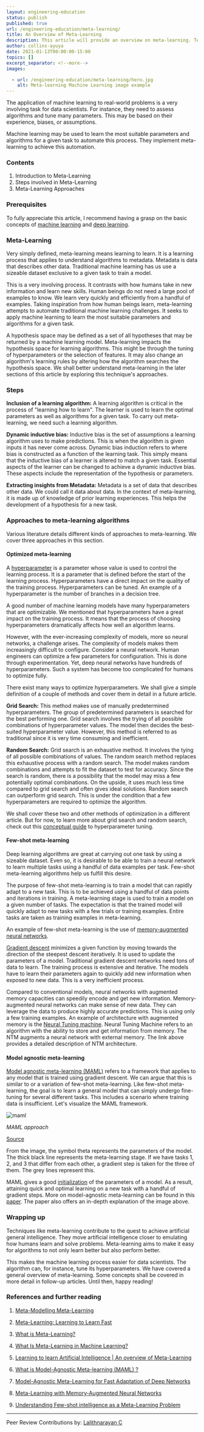 ```yaml
---
layout: engineering-education
status: publish
published: true
url: /engineering-education/meta-learning/
title: An Overview of Meta-Learning
description: This article will provide an overview on meta-learning. Techniques like meta-learning contribute to the quest to achieve artificial general intelligence. They move artificial intelligence closer to emulating how humans learn and solve problems.
author: collins-ayuya
date: 2021-01-13T00:00:00-15:00
topics: []
excerpt_separator: <!--more-->
images:

  - url: /engineering-education/meta-learning/hero.jpg
    alt: Meta-learning Machine Learning image example
---
```

The application of machine learning to real-world problems is a very involving task for data scientists. For instance, they need to assess algorithms and tune many parameters. This may be based on their experience, biases, or assumptions.
<!--more-->
Machine learning may be used to learn the most suitable parameters and algorithms for a given task to automate this process. They implement meta-learning to achieve this automation.

### Contents
1. Introduction to Meta-Learning
2. Steps involved in Meta-Learning
3. Meta-Learning Approaches

### Prerequisites
To fully appreciate this article, I recommend having a grasp on the basic concepts of [machine learning](/engineering-education/supervised-learning-algorithms/) and [deep learning](/engineering-education/introduction-to-deep-learning/).

### Meta-Learning
Very simply defined, meta-learning means learning to learn. It is a learning process that applies to understand algorithms to metadata. Metadata is data that describes other data. Traditional machine learning has us use a sizeable dataset exclusive to a given task to train a model. 

This is a very involving process. It contrasts with how humans take in new information and learn new skills. Human beings do not need a large pool of examples to know. We learn very quickly and efficiently from a handful of examples. Taking inspiration from how human beings learn, meta-learning attempts to automate traditional machine learning challenges. It seeks to apply machine learning to learn the most suitable parameters and algorithms for a given task.

A hypothesis space may be defined as a set of all hypotheses that may be returned by a machine learning model. Meta-learning impacts the hypothesis space for learning algorithms. This might be through the tuning of hyperparameters or the selection of features. It may also change an algorithm's learning rules by altering how the algorithm searches the hypothesis space. We shall better understand meta-learning in the later sections of this article by exploring this technique's approaches.

### Steps
**Inclusion of a learning algorithm:** A learning algorithm is critical in the process of "learning how to learn". The learner is used to learn the optimal parameters as well as algorithms for a given task. To carry out meta-learning, we need such a learning algorithm.

**Dynamic inductive bias:** Inductive bias is the set of assumptions a learning algorithm uses to make predictions. This is when the algorithm is given inputs it has never come across. Dynamic bias induction refers to where bias is constructed as a function of the learning task. This simply means that the inductive bias of a learner is altered to match a given task. Essential aspects of the learner can be changed to achieve a dynamic inductive bias. These aspects include the representation of the hypothesis or parameters.

**Extracting insights from Metadata:** Metadata is a set of data that describes other data. We could call it data about data. In the context of meta-learning, it is made up of knowledge of prior learning experiences. This helps the development of a hypothesis for a new task.

### Approaches to meta-learning algorithms
Various literature details different kinds of approaches to meta-learning. We cover three approaches in this section.

#### Optimized meta-learning
A [hyperparameter](https://en.wikipedia.org/wiki/Hyperparameter_(machine_learning)) is a parameter whose value is used to control the learning process. It is a parameter that is defined before the start of the learning process. Hyperparameters have a direct impact on the quality of the training process. Hyperparameters can be tuned. An example of a hyperparameter is the number of branches in a decision tree.

A good number of machine learning models have many hyperparameters that are optimizable. We mentioned that hyperparameters have a great impact on the training process. It means that the process of choosing hyperparameters dramatically affects how well an algorithm learns.

However, with the ever-increasing complexity of models, more so neural networks, a challenge arises. The complexity of models makes them increasingly difficult to configure. Consider a neural network. Human engineers can optimize a few parameters for configuration. This is done through experimentation. Yet, deep neural networks have hundreds of hyperparameters. Such a system has become too complicated for humans to optimize fully.

There exist many ways to optimize hyperparameters. We shall give a simple definition of a couple of methods and cover them in detail in a future article.

**Grid Search:** This method makes use of manually predetermined hyperparameters. The group of predetermined parameters is searched for the best performing one. Grid search involves the trying of all possible combinations of hyperparameter values. The model then decides the best-suited hyperparameter value. However, this method is referred to as traditional since it is very time consuming and inefficient.

**Random Search:** Grid search is an exhaustive method. It involves the tying of all possible combinations of values. The random search method replaces this exhaustive process with a random search. The model makes random combinations and attempts to fit the dataset to test for accuracy. Since the search is random, there is a possibility that the model may miss a few potentially optimal combinations. On the upside, it uses much less time compared to grid search and often gives ideal solutions. Random search can outperform grid search. This is under the condition that a few hyperparameters are required to optimize the algorithm.

We shall cover these two and other methods of optimization in a different article. But for now, to learn more about grid search and random search, check out this [conceptual guide](https://medium.com/@jackstalfort/hyperparameter-tuning-using-grid-search-and-random-search-f8750a464b35) to hyperparameter tuning.

#### Few-shot meta-learning
Deep learning algorithms are great at carrying out one task by using a sizeable dataset. Even so, it is desirable to be able to train a neural network to learn multiple tasks using a handful of data examples per task. Few-shot meta-learning algorithms help us fulfill this desire.

The purpose of few-shot meta-learning is to train a model that can rapidly adapt to a new task. This is to be achieved using a handful of data points and iterations in training. A meta-learning stage is used to train a model on a given number of tasks. The expectation is that the trained model will quickly adapt to new tasks with a few trials or training examples. Entire tasks are taken as training examples in meta-learning.

An example of few-shot meta-learning is the use of [memory-augmented neural networks](http://proceedings.mlr.press/v48/santoro16.pdf).

[Gradient descent](https://ml-cheatsheet.readthedocs.io/en/latest/gradient_descent.html#:~:text=Gradient%20Descent.%20Gradient%20descent%20is%20an%20optimization%20algorithm,descent%20to%20update%20the%20parameters%20of%20our%20model.) minimizes a given function by moving towards the direction of the steepest descent iteratively. It is used to update the parameters of a model. Traditional gradient descent networks need tons of data to learn. The training process is extensive and iterative. The models have to learn their parameters again to quickly add new information when exposed to new data. This is a very inefficient process.

Compared to conventional models, neural networks with augmented memory capacities can speedily encode and get new information. Memory-augmented neural networks can make sense of new data. They can leverage the data to produce highly accurate predictions. This is using only a few training examples. An example of architecture with augmented memory is the [Neural Tuning machine](https://towardsdatascience.com/hands-on-memory-augmented-neural-networks-implementation-part-one-a6a4a88beba3#:~:text=Memory-augmented%20Neural%20Network%20%28MANN%29%2C%20which%20is%20extensively%20used,new%20addressing%20schema%20called%20least%20recently%20used%20access.). Neural Tuning Machine refers to an algorithm with the ability to store and get information from memory. The NTM augments a neural network with external memory. The link above provides a detailed description of NTM architecture.

#### Model agnostic meta-learning
[Model agnostic meta-learning (MAML)](https://www.borealisai.com/en/blog/tutorial-3-few-shot-learning-and-meta-learning-ii) refers to a framework that applies to any model that is trained using gradient descent. We can argue that this is similar to or a variation of few-shot meta-learning. Like few-shot meta-learning, the goal is to learn a general model that can simply undergo fine-tuning for several different tasks. This includes a scenario where training data is insufficient. Let's visualize the MAML framework.

![maml](/engineering-education/meta-learning/maml.png)

*MAML approach*

[Source](https://arxiv.org/pdf/1703.03400.pdf)

From the image, the symbol theta represents the parameters of the model. The thick black line represents the meta-learning stage. If we have tasks 1, 2, and 3 that differ from each other, a gradient step is taken for the three of them. The grey lines represent this.

MAML gives a good [initialization](https://www.deeplearning.ai/ai-notes/initialization/) of the parameters of a model. As a result, attaining quick and optimal learning on a new task with a handful of gradient steps. More on model-agnostic meta-learning can be found in this [paper](https://arxiv.org/pdf/1703.03400.pdf). The paper also offers an in-depth explanation of the image above.

### Wrapping up
Techniques like meta-learning contribute to the quest to achieve artificial general intelligence. They move artificial intelligence closer to emulating how humans learn and solve problems. Meta-learning aims to make it easy for algorithms to not only learn better but also perform better. 

This makes the machine learning process easier for data scientists. The algorithm can, for instance, tune its hyperparameters. We have covered a general overview of meta-learning. Some concepts shall be covered in more detail in follow-up articles. Until then, happy reading!

### References and further reading
1. [Meta-Modelling Meta-Learning](https://medium.com/datathings/meta-modelling-meta-learning-34734cd7451b)

2. [Meta-Learning: Learning to Learn Fast](https://lilianweng.github.io/lil-log/2018/11/30/meta-learning.html)

3. [What is Meta-Learning?](https://hub.packtpub.com/what-is-meta-learning/)

4. [What Is Meta-Learning in Machine Learning?](https://robotronblog.com/2017/10/25/what-is-meta-learning-in-machine-learning/)

5. [Learning to learn Artificial Intelligence | An overview of Meta-Learning](https://www.geeksforgeeks.org/learning-to-learn-artificial-intelligence-an-overview-of-meta-learning/)

6. [What is Model-Agnostic Meta-learning (MAML) ?](https://towardsdatascience.com/model-agnostic-meta-learning-maml-8a245d9bc4ac)

7. [Model-Agnostic Meta-Learning for Fast Adaptation of Deep Networks](https://arxiv.org/pdf/1703.03400.pdf)

8. [Meta-Learning with Memory-Augmented Neural Networks](http://proceedings.mlr.press/v48/santoro16.pdf)

9. [Understanding Few-shot intelligence as a Meta-Learning Problem](https://codeburst.io/understanding-few-shot-intelligence-as-a-meta-learning-problem-7823a4cd4a0c)
---
Peer Review Contributions by: [Lalithnarayan C](/engineering-education/authors/lalithnarayan-c/)
